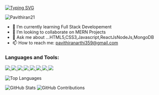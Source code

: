 <a href="https://git.io/typing-svg">
  <img src="https://readme-typing-svg.herokuapp.com?font=Fira+Code&weight=800&size=40&duration=3000&pause=1000&color=FF5733&center=true&vCenter=true&width=1200&height=125&lines=Hi+%F0%9F%91%8B%2C+I'm+Pavithiran;Full+Stack+Developer" alt="Typing SVG" />
</a>

<p align="left"> <img src="https://komarev.com/ghpvc/?username=Pavithiran21&label=Profile%20views&color=0e75b6&style=flat" alt="Pavithiran21" /> </p>



- 🌱 I’m currently learning Full Stack Developement
- 👯 I’m looking to collaborate on MERN Projects
- 💬 Ask me about ...HTML5,CSS3,Javascript,ReactJsNodeJs,MongoDB
- 📫 How to reach me: pavithiranarthi359@gmail.com

<h3 align="left">Languages and Tools:</h3>
<p align="left">  
<a href="https://react.dev/">
 <img  src="https://readme-components.vercel.app/api?component=logo&fill=black&logo=react&animation=spin&svgfill=15d8fe">  
 </a>
   <a href="https://nodejs.org/en">
 <img  src="https://readme-components.vercel.app/api?component=logo&fill=black&logo=node.js&svgfill=659b60">
</a>
<a href=https://expressjs.com/" align="center">
<img  src="https://readme-components.vercel.app/api?component=logo&fill=black&logo=express.js&svgfill=df5c43">  
</a>
<a href="https://www.mongodb.com/">
<img  src="https://readme-components.vercel.app/api?component=logo&fill=black&logo=mongodb&svgfill=cd6799">
</a>
<a href="https://html.spec.whatwg.org/">
<img  src="https://readme-components.vercel.app/api?component=logo&fill=black&logo=html5&svgfill=f06629">
</a> 
<a href="https://developer.mozilla.org/en-US/docs/Web/JavaScript">
<img  src="https://readme-components.vercel.app/api?component=logo&fill=black&logo=javascript&svgfill=f6df1c">
</a>
<a href="https://developer.mozilla.org/en-US/docs/Web/CSS">
<img  src="https://readme-components.vercel.app/api?component=logo&fill=black&logo=CSS3&svgfill=028dd1">
</a>
<a href="https://github.com/">
<img  src="https://readme-components.vercel.app/api?component=logo&fill=black&logo=github">
</a>
</p>


![Top Languages](https://github-readme-stats.vercel.app/api/top-langs/?username=Pavithiran21&layout=compact&theme=yellow)

![GitHub Stats](https://github-readme-stats.vercel.app/api?username=Pavithiran21&show_icons=true&theme=yellow)
![GitHub Contributions](https://github-readme-streak-stats.herokuapp.com/?user=Pavithiran21&theme=yellow)


